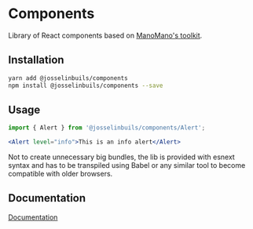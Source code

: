 # Components

Library of React components based on [ManoMano's toolkit](https://github.com/ManoManoTech/toolkit).

## Installation

```bash
yarn add @josselinbuils/components
npm install @josselinbuils/components --save
```

## Usage

```jsx
import { Alert } from '@josselinbuils/components/Alert';

<Alert level="info">This is an info alert</Alert>
```

Not to create unnecessary big bundles, the lib is provided with esnext syntax
and has to be transpiled using Babel or any similar tool to become compatible
with older browsers.

## Documentation

[Documentation](https://josselinbuils.me/components)

